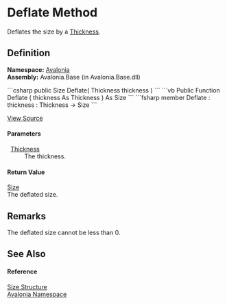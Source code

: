# Deflate Method


Deflates the size by a <a href="T_Avalonia_Thickness">Thickness</a>.



## Definition
**Namespace:** <a href="N_Avalonia">Avalonia</a>  
**Assembly:** Avalonia.Base (in Avalonia.Base.dll)

<Tabs groupId="api-code-preview">
<TabItem value="csharp" label="C#">
```csharp
public Size Deflate(
	Thickness thickness
)
```
</TabItem>
<TabItem value="vb" label="VB">
```vb
Public Function Deflate ( 
	thickness As Thickness
) As Size
```
</TabItem>
<TabItem value="fsharp" label="F#">
```fsharp
member Deflate : 
        thickness : Thickness -> Size 
```
</TabItem>
</Tabs>



<a href="https://github.com/AvaloniaUI/Avalonia/tree/master/src/Avalonia.Base/Size.cs#L192" title="View the source code">View Source</a>



#### Parameters
<dl><dt>  <a href="T_Avalonia_Thickness">Thickness</a></dt><dd>The thickness.</dd></dl>

#### Return Value
<a href="T_Avalonia_Size">Size</a>  
The deflated size.

## Remarks
The deflated size cannot be less than 0.

## See Also


#### Reference
<a href="T_Avalonia_Size">Size Structure</a>  
<a href="N_Avalonia">Avalonia Namespace</a>  

